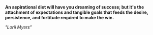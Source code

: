 **An aspirational diet will have you dreaming of success; but it's the attachment of expectations and tangible goals that feeds the desire, persistence, and fortitude required to make the win.**

*"Lorii Myers"*